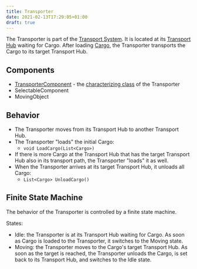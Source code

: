 ```yaml
---
title: Transporter
date: 2021-02-13T17:29:05+01:00
draft: true
---
```


The Transporter is part of the [Transport System](articles/transport-system). It is located at its [Transport Hub](articles/transport-system/transport-hub) waiting for Cargo. After loading [Cargo](articles/transport-system/cargo), the Transporter transports the Cargo to its target Transport Hub.

## Components
* [TransporterComponent](classes/characterizing-classes/TransporterComponent/) - the [characterizing class](classes/characterizing-classes/) of the Transporter
* SelectableComponent
* MovingObject

## Behavior
* The Transporter moves from its Transport Hub to another Transport Hub.
* The Transporter "loads" the initial Cargo:
  * `void LoadCargo(List<Cargo>)`
* If there is more Cargo at the Transport Hub that has the target Transport Hub also in its transport path, the Transporter "loads" it as well.
* When the Transporter arrives at its target Transport Hub, it unloads all Cargo:
  * `List<Cargo> UnloadCargo()` 

## Finite State Machine
The behavior of the Transporter is controlled by a finite state machine.

States:
* Idle: the Transporter is at its Transport Hub waiting for Cargo. As soon as Cargo is loaded to the Transporter, it switches to the Moving state.
* Moving: the Transporter moves to the Cargo's target Transport Hub. As soon as the target is reached, the Transporter unloads the Cargo, is set back to its Transport Hub, and switches to the Idle state.